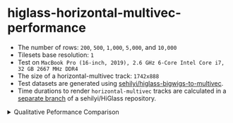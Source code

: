 # higlass-horizontal-multivec-performance

- The number of rows: `200`, `500`, `1,000`, `5,000`, and `10,000`
- Tilesets base resolution: `1`
- Test on `MacBook Pro (16-inch, 2019), 2.6 GHz 6-Core Intel Core i7, 32 GB 2667 MHz DDR4`
- The size of a horizontal-multivec track: `1742x888`
- Test datasets are generated using [sehilyi/higlass-bigwigs-to-multivec](https://github.com/sehilyi/higlass-bigwigs-to-multivec).
- Time durations to render `horizontal-multivec` tracks are calculated in a [separate branch](https://github.com/sehilyi/higlass/tree/sehilyi/bottleneck) of a sehilyi/HiGlass repository.

<details>
<summary>Qualitative Peformance Comparison</summary>

### 200 Rows
[![Watch the video](https://img.youtube.com/vi/pebwrWi7G5E/hqdefault.jpg)](https://youtu.be/pebwrWi7G5E)

### 500 Rows
[![Watch the video](https://img.youtube.com/vi/HuCBCqyKLRE/hqdefault.jpg)](https://youtu.be/HuCBCqyKLRE)

### 1,000 Rows
[![Watch the video](https://img.youtube.com/vi/8HpQGxgV3PY/hqdefault.jpg)](https://youtu.be/8HpQGxgV3PY)

### 5,000 Rows
[![Watch the video](https://img.youtube.com/vi/E1xhX0NgrmM/hqdefault.jpg)](https://youtu.be/E1xhX0NgrmM)

### 10,000 Rows
[![Watch the video](https://img.youtube.com/vi/am_R3d7omH4/hqdefault.jpg)](https://youtu.be/am_R3d7omH4)
</details>